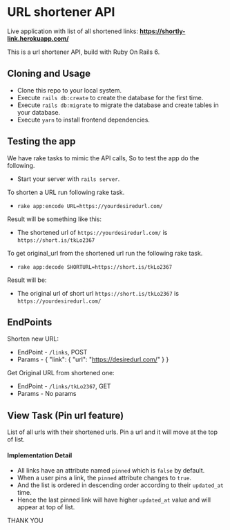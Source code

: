 # URL shortener API
Live application with list of all shortened links: **https://shortly-link.herokuapp.com/**

This is a url shortener API, build with Ruby On Rails 6.

## Cloning and Usage

- Clone this repo to your local system.
- Execute `rails db:create` to create the database for the first time.
- Execute `rails db:migrate` to migrate the database and create tables in your database.
- Execute `yarn` to install frontend dependencies.

## Testing the app

We have rake tasks to mimic the API calls, So to test the app do the following.

- Start your server with `rails server`.

To shorten a URL run following rake task.

- `rake app:encode URL=https://yourdesiredurl.com/`

Result will be something like this:

- The shortened url of `https://yourdesiredurl.com/` is `https://short.is/tkLo2367`

To get original_url from the shortened url run the following rake task.

- `rake app:decode SHORTURL=https://short.is/tkLo2367`

Result will be:

- The original url of short url `https://short.is/tkLo2367` is `https://yourdesiredurl.com/`

## EndPoints

Shorten new URL:
  - EndPoint - `/links`, POST
  - Params - { "link": { "url": "https://desiredurl.com/" } }

Get Original URL from shortened one:
  - EndPoint - `/links/tkLo2367`, GET
  - Params - No params

## View Task (Pin url feature)

List of all urls with their shortened urls. Pin a url and it will move at the top of list.

#### Implementation Detail

- All links have an attribute named `pinned` which is `false` by default.
- When a user pins a link, the `pinned` attribute changes to `true`.
- And the list is ordered in descending order according to their `updated_at` time.
- Hence the last pinned link will have higher `updated_at` value and will appear at top of list.

THANK YOU
